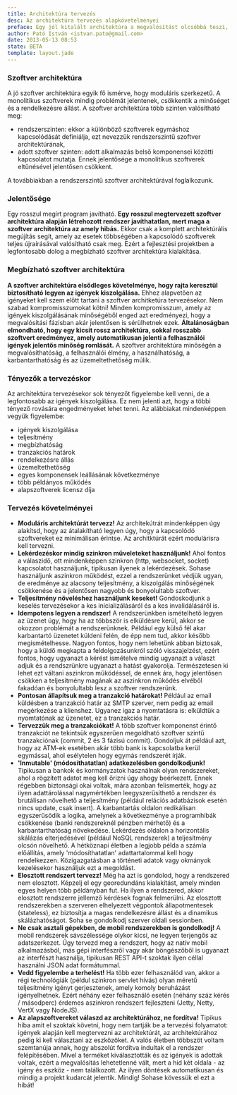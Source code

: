 ```yaml
---
title: Architektúra tervezés
desc: Az architektúra tervezés alapkövetelményei
preface: Egy jól kitalált architektúra a megvalósítást olcsóbbá teszi, meggyorsítja a bevezetést és megbízhatóvá, karbantarthatóvá teszi a  szoftvert.
author: Pató István <istvan.pato@gmail.com>
date: 2013-05-13 08:53
state: BETA
template: layout.jade
---
```


### Szoftver architektúra

A jó szoftver architektúra egyik fő ismérve, hogy moduláris szerkezetű. A monolitikus szoftverek mindig problémát jelentenek, csökkentik a minőséget és a rendelkezésre állást. A szoftver architektúra több szinten valósítható meg:

* rendszerszinten: ekkor a különböző szoftverek egymáshoz kapcsolódását definiálja, ezt nevezzük rendszerszintű szoftver architektúrának,
* adott szoftver szinten: adott alkalmazás belső komponensei közötti kapcsolatot mutatja. Ennek jelentősége a monolitikus szoftverek eltűnésével jelentősen csökkent.

A továbbiakban a rendszerszintű szoftver architektúrával foglalkozunk.

### Jelentősége

Egy rosszul megírt program javítható. **Egy rosszul megtervezett szoftver architektúra alapján létrehozott rendszer javíthatatlan, mert maga a szoftver architektúra az amely hibás.** Ekkor csak a komplett architektúrális megújítás segít, amely az esetek többségében a kapcsolódó szoftverek teljes újraírásával valósítható csak meg. Ezért a fejlesztési projektben a legfontosabb dolog a megbízható szoftver architektúra kialakítása.

### Megbízható szoftver architektúra

**A szoftver architektúra elsődleges követelménye, hogy rajta keresztül biztosítható legyen az igények kiszolgálása.** Ehhez alapvetően az igényeket kell szem előtt tartani a szoftver architketúra tervezésekor. Nem szabad kompromisszumokat kötni! Minden kompromisszum, amely az igények kiszolgálásának minőségéből enged azt eredményezi, hogy a megvalósítási fázisban akár jelentősen is sérülhetnek ezek. **Általánoságban elmondható, hogy egy kicsit rossz architektúra, sokkal rosszabb szoftvert eredményez, amely automatikusan jelenti a felhasználói igények jelentős minőség romlását.** A szoftver architektúra minőségén a megvalósíthatóság, a felhasználói élmény, a használhatóság, a karbantarthatóság és az üzemeltethetőség múlik.

### Tényezők a tervezéskor

Az architektúra tervezésekor sok tényezőt figyelembe kell venni, de a legfontosabb az igények kiszolgálása. Ez nem jelenti azt, hogy a többi tényező rovására engedményeket lehet tenni. Az alábbiakat mindenképpen vegyük figyelembe:

* igények kiszolgálása
* teljesítmény
* megbízhatóság
* tranzakciós határok
* rendelkezésre állás
* üzemeltethetőség
* egyes komponensek leállásának következménye
* több példányos működés
* alapszoftverek licensz díja

### Tervezés követelményei

* **Moduláris architektúrát tervezz!** Az architekútrát mindenképpen úgy alakítsd, hogy az átalakítható legyen úgy, hogy a kapcsolódó szoftvereket ez minimálisan érintse. Az architktúrát ezért modulárisra kell tervezni.
* **Lekérdezéskor mindig szinkron műveleteket használjunk!** Ahol fontos a válaszidő, ott mindenképpen szinkron (http, websocket, socket) kapcsolatot használjunk, tipikusan ilyenek a lekérdezések. Sohase használjunk aszinkron működést, ezzel a rendszerünket védjük ugyan, de eredménye az alacsony teljesítmény, a kiszolgálás minőségének csökkenése és a jelentősen nagyobb és bonyolultabb szoftver.
* **Teljesítmény növeléshez használjunk keseket!** Gondoskodjunk a keselés tervezésekor a kes inicializálásáról és a kes invalidálásáról is.
* **Idempotens legyen a rendszer!** A rendszerünkben ismételhető legyen az üzenet úgy, hogy ha az többször is elküldésre kerül, akkor se okozzon problémát a rendszerünknek. Például egy külső fél akar karbantartó üzenetet küldeni felén, de épp nem tud, akkor később megismételhesse. Nagyon fontos, hogy nem lehetünk abban biztosak, hogy a küldő megkapta a feldolgozásunkról szóló visszajelzést, ezért fontos, hogy ugyanazt a kérést ismételve mindig ugyanazt a választ adjuk és a rendszrünkre ugyanazt a hatást gyakorolja. Természetesen ki lehet ezt váltani aszinkron működéssel, de ennek ára, hogy jelentősen csökken a teljesítmény magának az aszinkron működés elvéből fakadóan és bonyolultabb lesz a szoftver rendszerünk.
* **Pontosan állapítsuk meg a tranzakció határokat!** Például az email küldésben a tranzakció határ az SMTP szerver, nem pedig az email megérkezése a klienshez. Ugyanez igaz a nyomtatásra is: elküldtük a nyomtatónak az üzenetet, ez a tranzakciós határ.
* **Tervezzük meg a tranzakciókat!** A több szoftver komponenst érintő tranzakciót ne tekintsük egyszerűen megoldható szoftver szintű tranzakciónak (commit, 2 és 3 fázisú commit). Gondoljuk át például azt, hogy az ATM-ek esetében akár több bank is kapcsolatba kerül egymással, ahol esélytelen hogy egymás rendszerét írják.
* **'Inmutable' (módosíthatatlan) adatkezelésben gondolkodjunk!** Tipikusan a bankok és kormányzatok használnak olyan rendszereket, ahol a rögzített adatot meg kell őrizni úgy ahogy beérkezett. Ennek régebben biztonsági okai voltak, mára azonban felismerték, hogy az ilyen adattárolással nagymértékben leegyszerűsíthető a rendszer és brutálisan növelhető a teljesítmény (például relációs adatbázisok esetén nincs update, csak insert). A karbantartás oldalon redikálisan egyszerűsödik a logika, amelynek a következménye a programhibák csökkenése (banki rendszereknél pénzben mérhető) és a karbantarthatóság növekedése. Lekérdezés oldalon a horizontális skálázás elterjedésével (például NoSQL rendszerek) a teljesítmény olcsón növelhető. A hétköznapi életben a legjobb példa a számla előállítás, amely 'módosíthatatlan' adattartalommal kell hogy rendelkezzen. Közigazgatásban a történeti adatok vagy okmányok kezelésekor használjuk ezt a megoldást.
* **Elosztott rendszert tervezz!** Még ha azt is gondolod, hogy a rendszered nem elosztott. Képzelj el egy georedundáns kialakítást, amely minden egyes helyen több példányban fut. Ha ilyen a rendszered, akkor elosztott rendszerre jellemző kérdések fognak felmerülni. Az elosztott rendszerekben a szerveren elhelyezett végpontok állapotmentesek (stateless), ez biztosítja a magas rendelkezésre állást és a dinamikus skálázhatóságot. Soha se gondolkodj szerver oldali sessionben.
* **Ne csak asztali gépekben, de mobil rendszerekben is gondolkodj!** A mobil rendszerek sávszélessége olykor kicsi, ne legyen terjengős az adatszerkezet. Úgy tervezd meg a rendszert, hogy az natív mobil alkalmazásból, más gépi interfészről vagy akár böngészőből is ugyanazt az interfészt használja, tipikusan REST API-t szoktak ilyen céllal használni JSON adat formátummal.
* **Vedd figyelembe a terhelést!** Ha több ezer felhasználód van, akkor a régi technológiák (példul szinkron servlet hívás) olyan méretű teljesítmény igényt gerjesztenek, amely komoly beruházást igényelhetnek. Ezért néhány ezer felhasználó esetén (néhány száz kérés / másodperc) érdemes aszinkron rendszert fejleszteni (Jetty, Netty, VertX vagy NodeJS).
* **Az alapszoftvereket válaszd az architektúrához, ne fordítva!** Tipikus hiba amit el szoktak követni, hogy nem tartják be a tervezési folyamatot: igények alapján kell megtervezni az architektúrát, az architektúrához pedig ki kell választani az eszközöket. A valós életben többszöt voltam szemtanúja annak, hogy abszolút fordítva indultak el a rendszer felépítésében. Mivel a terméket kiválasztották és az igények is adottak voltak, ezért a megvalósítás lehetetlenné vált, mert a híd két oldala - az igény és eszköz - nem találkozott. Az ilyen döntések automatikusan és mindig a projekt kudarcát jelentik. Mindig! Sohase kövessük el ezt a hibát!
